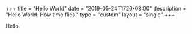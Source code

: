 +++
title = "Hello World"
date = "2019-05-24T1726-08:00"
description = "Hello World. How time flies."
type = "custom"
layout = "single"
+++

Hello.